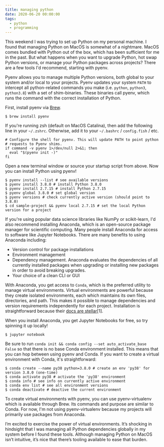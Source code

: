 ```yaml
---
title: managing python
date: 2020-06-20 00:00:00
tags:
  - python
  - programming
---
```

This weekend I was trying to set up Python on my personal machine. I found that managing Python on MacOS is somewhat of a nightmare. MacOS comes bundled with Python out of the box, which has been sufficient for me in the past. But what happens when you want to upgrade Python, hot swap Python versions, or manage your Python packages across projects? There are a few tools I'd recommend, starting with pyenv.

Pyenv allows you to manage multiple Python versions, both global to your system and/or local to your projects. Pyenv updates your system `PATH` to intercept all python-related commands you make (i.e. `python`, `python3`, `python3.8`) with a set of shim-binaries. These binaries call pyenv, which runs the command with the correct installation of Python.

First, install pyenv via [Brew](https://brew.sh/).
```
$ brew install pyenv
```
If you're running zsh (default on MacOS Catalina), then add the following line in your `~/.zshrc`. Otherwise, add it to your `~/.bashrc` / `config.fish` / etc.
```
# Configure the shell for pyenv. This will update PATH to point python
# requests to Pyenv shims.
if command -v pyenv 1>/dev/null 2>&1; then
  eval "$(pyenv init -)"
fi
```
Open a new terminal window or source your startup script from above. Now you can install Python using pyenv!
```
$ pyenv install --list # see available versions
$ pyenv install 3.8.0 # install Python 3.8.0
$ pyenv install 2.7.15 # install Python 2.7.15
$ pyenv global 3.8.0 # set global version
$ pyenv versions # check currently active version (should point to 3.8.0)
$ cd sample-project && pyenv local 2.7.15 # set the local Python version for a project
```

If you're using popular data science libraries like NumPy or scikit-learn, I'd also recommend installing Anaconda, which is an open-source package manager for scientific computing. Many people install Anaconda for access to software like Jupyter Notebooks.  There are many benefits to using Anaconda including:
- Version control for package installations
- Environment management
- Dependency management. Anaconda evaluates the dependencies of all currently installed packages when upgrading or installing new packages in order to avoid breaking upgrades.
- Your choice of a clean CLI or GUI

With Anaconda, you get access to `Conda`, which is the preferred utility to manage virtual environments. Virtual environments are powerful because they create isolated environments, each which maintains its own files, directories, and path. This makes it possible to manage dependencies and version requirements independently for each project. Installation is straightforward because their [docs are stellar](https://docs.anaconda.com/anaconda/install/mac-os/)[1].

When you install Anaconda, you get Jupyter Notebooks for free, so try spinning it up locally!
```
$ jupyter notebook
```
Be sure to run `conda init && conda config --set auto_activate_base False` so that there is no base Conda environment installed. This means that you can hop between using pyenv and Conda. If you want to create a virtual environment with Conda, it's straightforward:
```
$ conda create --name py38 python=3.8.0 # create an env 'py38' for version 3.8.0 (one-time)
$ conda activate py38 # activate the 'py38' environment
$ conda info # see info on currently active environment
$ conda env list # see all environment versions
$ conda deactivate # deactive the current environment
```
To create virtual environments with pyenv, you can use pyenv-virtualenv which is available through Brew. Its commands and purpose are similar to Conda. For now, I'm not using pyenv-virtualenv because my projects will primarily use packages from Anaconda.

I’m excited to exercise the power of virtual environments. It’s shocking in hindsight that I was managing all Python dependencies globally in my system before I found these tools. Although managing Python on MacOS isn’t intuitive, it’s nice that there’s tooling available to ease that burden.
